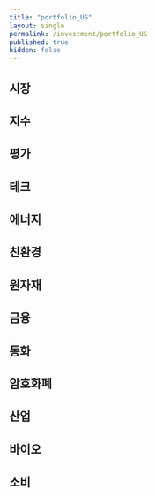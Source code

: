 ```yaml
---
title: "portfolio_US"
layout: single
permalink: /investment/portfolio_US
published: true
hidden: false
---
```


<head>
  <base target="_blank">
</head>

## 시장

<script type="text/javascript" src="https://s3.tradingview.com/external-embedding/embed-widget-market-quotes.js" async>
{
  "width": "600",
  "height": "600",
  "symbolsGroups": [
	{
	  "symbols": [
		{"name": "AMEX:VT",   "displayName": "VT   | 전세계"        },
		{"name": "AMEX:EDC",  "displayName": "EDC  | 신흥   | +3X" },
		{"name": "AMEX:EDZ",  "displayName": "EDZ  | 신흥   | -3X" },
		{"name": "AMEX:INDL", "displayName": "INDL | 인도   | +3X" },
		{"name": "AMEX:RUSL", "displayName": "RUSL | 러시아  | +2X" },
		{"name": "AMEX:YINN", "displayName": "YINN | 중국   | +3X" },
		{"name": "AMEX:YANG", "displayName": "YANG | 중국   | -3X" },
		{"name": "AMEX:KORU", "displayName": "KORU | 한국   | +3X" },
		{"name": "AMEX:MEXX", "displayName": "MEXX | 멕시코  | +3X" },
		{"name": "AMEX:UBR",  "displayName": "UBR  | 브라질  | +2X" },
		{"name": "AMEX:BZQ",  "displayName": "BZQ  | 브라질  | -2X" },
		{"name": "AMEX:EURL", "displayName": "EURL | 유럽   | +3X" },
		{"name": "AMEX:EFO",  "displayName": "EFO  | EAFE  | +2X" },
		{"name": "AMEX:EFU",  "displayName": "EFU  | EAFE  | -2X" }
	  ]
	}
  ],
  "showSymbolLogo": false,
  "colorTheme": "dark",
  "isTransparent": false,
  "locale": "en"
}
</script>

## 지수

<script type="text/javascript" src="https://s3.tradingview.com/external-embedding/embed-widget-market-quotes.js" async>
{
  "width": "600",
  "height": "500",
  "symbolsGroups": [
	{
	  "symbols": [
		{"name": "AMEX:UDOW",     "displayName": "UDOW | 다우존스  | +3X" },
		{"name": "AMEX:SDOW",     "displayName": "SDOW | 다우존스  | -3X" },
		{"name": "NASDAQ:TQQQ",   "displayName": "TQQQ | 나스닥    | +3X" },
		{"name": "NASDAQ:SQQQ",   "displayName": "SQQQ | 나스닥    | -3X" },
		{"name": "AMEX:UPRO",     "displayName": "UPRO | S&P500  | +3X" },
		{"name": "AMEX:SPXU",     "displayName": "SPXU | S&P500  | -3X" },
		{"name": "AMEX:URTY",     "displayName": "URTY | 러셀2000 | +3X" },
		{"name": "AMEX:SRTY",     "displayName": "SRTY | 러셀2000 | -3X" },
		{"name": "AMEX:TNA",      "displayName": "TNA  | 소형     | +3X" },
		{"name": "AMEX:TZA",      "displayName": "TZA  | 소형     | -3X" },
		{"name": "AMEX:SVXY",     "displayName": "SVXY | VIX     | -X"  },
		{"name": "AMEX:UVXY",     "displayName": "UVXY | VIX     | +X"  }
	  ]
	}
  ],
  "showSymbolLogo": false,
  "colorTheme": "dark",
  "isTransparent": false,
  "locale": "en"
}
</script>

## 평가

<script type="text/javascript" src="https://s3.tradingview.com/external-embedding/embed-widget-market-quotes.js" async>
{
  "width": "600",
  "height": "500",
  "symbolsGroups": [
	{
	  "symbols": [
		{"name": "AMEX:HIBL",   "displayName": "HIBL | S&P500 하이 베타 | +3X"         },
		{"name": "AMEX:HIBS",   "displayName": "HIBS | S&P500 하이 베타 | -3X"         },
		{"name": "AMEX:ARKK",   "displayName": "ARKK | 혁신            | +X"          },
		{"name": "NASDAQ:SARK", "displayName": "SARK | 혁신            | -X"          },
		{"name": "AMEX:IWF",    "displayName": "IWF  | 성장            | 대형"         },
		{"name": "AMEX:USMV",   "displayName": "USMV | 성장            | 저변동"        },
		{"name": "AMEX:AVUS",   "displayName": "AVUS | 가치            | 종합"         },
		{"name": "AMEX:VTV",    "displayName": "VTV  | 가치            | 대형"         },
		{"name": "AMEX:SWAN",   "displayName": "SWAN | 방어            | 채권+옵션"     },
		{"name": "AMEX:DMRL",   "displayName": "DMRL | 방어            | 주식+채권+현금" },
		{"name": "AMEX:NTSX",   "displayName": "NTSX | 방어            | 주식+채권"     }
	  ]
	}
  ],
  "showSymbolLogo": false,
  "colorTheme": "dark",
  "isTransparent": false,
  "locale": "en"
}
</script>

## 테크

<script type="text/javascript" src="https://s3.tradingview.com/external-embedding/embed-widget-market-quotes.js" async>
{
  "width": "600",
  "height": "500",
  "symbolsGroups": [
	{
	  "symbols": [
		{"name": "AMEX:TECL",     "displayName": "TECL | 테크   | +3X"    },
		{"name": "AMEX:TECS",     "displayName": "TECS | 테크   | -3X"    },
		{"name": "AMEX:FNGU",     "displayName": "FNGU | FANG  | +3X"    },
		{"name": "AMEX:FNGD",     "displayName": "FNGD | FANG  | -3X"    },
		{"name": "AMEX:SOXL",     "displayName": "SOXL | 반도체  | +3X"   },
		{"name": "AMEX:SOXS",     "displayName": "SOXS | 반도체  | -3X"   },
		{"name": "AMEX:UBOT",     "displayName": "UBOT | 로봇/AI"         },
		{"name": "AMEX:XLC",      "displayName": "XLC  | 통신"            },
		{"name": "AMEX:KARS",     "displayName": "KARS | 미래차 | 종합"    },
		{"name": "NASDAQ:DRIV",   "displayName": "DRIV | 미래차 | 자율주행" },
		{"name": "AMEX:METV",     "displayName": "METV | 메타버스"         }
	  ]
	}
  ],
  "showSymbolLogo": false,
  "colorTheme": "dark",
  "isTransparent": false,
  "locale": "en"
}
</script>

## 에너지

<script type="text/javascript" src="https://s3.tradingview.com/external-embedding/embed-widget-market-quotes.js" async>
{
  "width": "600",
  "height": "550",
  "symbolsGroups": [
	{
	  "symbols": [
		{"name": "AMEX:GUSH",   "displayName": "GUSH | 석유/가스 | +2X" },
		{"name": "AMEX:DRIP",   "displayName": "DRIP | 석유/가스 | -2X" },
		{"name": "AMEX:UCO",    "displayName": "UCO  | 석유     | +2X" },
		{"name": "AMEX:SCO",    "displayName": "SCO  | 석유     | -2X" },
		{"name": "AMEX:NRGU",   "displayName": "NRGU | 석유 업체 | +3X" },
		{"name": "AMEX:NRGD",   "displayName": "NRGD | 석유 업체 | -3X" },
		{"name": "AMEX:BOIL",   "displayName": "BOIL | 가스     | +2X" },
		{"name": "AMEX:KOLD",   "displayName": "KOLD | 가스     | -2X" },
		{"name": "AMEX:ERX",    "displayName": "ERX  | 에너지    | +2X" },
		{"name": "AMEX:ERY",    "displayName": "ERY  | 에너지    | -2X" },
		{"name": "AMEX:PXE",    "displayName": "PXE  | 에너지 생산"      },
		{"name": "AMEX:UPW",    "displayName": "UPW  | 유틸리티  | +2X" },
		{"name": "AMEX:SDP",    "displayName": "SDP  | 유틸리티  | -2X" }
	  ]
	}
  ],
  "showSymbolLogo": false,
  "colorTheme": "dark",
  "isTransparent": false,
  "locale": "en"
}
</script>

## 친환경

<script type="text/javascript" src="https://s3.tradingview.com/external-embedding/embed-widget-market-quotes.js" async>
{
  "width": "600",
  "height": "450",
  "symbolsGroups": [
	{
	  "symbols": [
		{"name": "NASDAQ:ICLN",     "displayName": "ICLN | 종합   | 세계"   },
		{"name": "NASDAQ:QCLN",     "displayName": "QCLN | 종합   | 미국"   },
		{"name": "AMEX:TAN",        "displayName": "TAN  | 에너지 | 태양"   },
		{"name": "AMEX:FAN",        "displayName": "FAN  | 에너지 | 풍력"   },
		{"name": "NASDAQ:PHO",      "displayName": "PHO  | 에너지 | 수자원" },
		{"name": "NASDAQ:HYDR",     "displayName": "HYDR | 에너지 | 수소"   },
		{"name": "AMEX:CRBN",       "displayName": "CRBN | 탄소   | 저탄소" },
		{"name": "AMEX:KRBN",       "displayName": "KRBN | 탄소   | 배출권" },
		{"name": "AMEX:LIT",        "displayName": "LIT  | 배터리 | 리튬"   },
		{"name": "NASDAQ:GRID",     "displayName": "GRID | 배터리 | 그리드" }
	  ]
	}
  ],
  "showSymbolLogo": false,
  "colorTheme": "dark",
  "isTransparent": false,
  "locale": "en"
}
</script>

## 원자재

<script type="text/javascript" src="https://s3.tradingview.com/external-embedding/embed-widget-market-quotes.js" async>
{
  "width": "600",
  "height": "500",
  "symbolsGroups": [
	{
	  "symbols": [
		{"name": "AMEX:UGL",     "displayName": "UGL  | 금   | +2X" },
		{"name": "AMEX:GLL",     "displayName": "GLL  | 금   | -2X" },
		{"name": "AMEX:NUGT",    "displayName": "NUGT | 금광 | +2X" },
		{"name": "AMEX:DUST",    "displayName": "DUST | 금광 | -2X" },
		{"name": "AMEX:AGQ",     "displayName": "AGQ  | 은   | +2X" },
		{"name": "AMEX:ZSL",     "displayName": "ZSL  | 은   | -2X" },
		{"name": "AMEX:JJT",     "displayName": "JJT  | 주석"       },
		{"name": "AMEX:LD",      "displayName": "LD   | 납"         },
		{"name": "AMEX:URNM",    "displayName": "URNM | 우라늄"      },
		{"name": "AMEX:REMX",    "displayName": "REMX | 희토류"      },
		{"name": "AMEX:JO",      "displayName": "JO   | 커피"       }
	  ]
	}
  ],
  "showSymbolLogo": false,
  "colorTheme": "dark",
  "isTransparent": false,
  "locale": "en"
}
</script>

## 금융

<script type="text/javascript" src="https://s3.tradingview.com/external-embedding/embed-widget-market-quotes.js" async>
{
  "width": "600",
  "height": "350",
  "symbolsGroups": [
	{
	  "symbols": [
		{"name": "AMEX:FAS",        "displayName": "FAS  | 금융    | +3X" },
		{"name": "AMEX:FAX",        "displayName": "FAX  | 금융    | -3X" },
		{"name": "AMEX:BNKU",       "displayName": "BNKU | 대형은행 | +3X" },
		{"name": "AMEX:BNKD",       "displayName": "BNKD | 대형은행 | -3X" },
		{"name": "AMEX:DPST",       "displayName": "DPST | 지역은행 | +3X" },
		{"name": "AMEX:IPO",        "displayName": "IPO  | IPO"          },
		{"name": "NASDAQ:FINX",     "displayName": "FINX | 핀테크"         },
		{"name": "AMEX:ARKF",       "displayName": "ARKF | 핀테크"         }
	  ]
	}
  ],
  "showSymbolLogo": false,
  "colorTheme": "dark",
  "isTransparent": false,
  "locale": "en"
}
</script>

## 통화

<script type="text/javascript" src="https://s3.tradingview.com/external-embedding/embed-widget-market-quotes.js" async>
{
  "width": "600",
  "height": "500",
  "symbolsGroups": [
	{
	  "symbols": [
		{"name": "AMEX:TMF",     "displayName": "TMF | 채권(20y) | +3X"   },
		{"name": "AMEX:TMV",     "displayName": "TMV | 채권(20y) | -3X"   },
		{"name": "AMEX:TYD",     "displayName": "TYD | 채권(10y) | +3X"   },
		{"name": "AMEX:TYO",     "displayName": "TYO | 채권(10y) | -3X"   },
		{"name": "AMEX:DBV",     "displayName": "DBV | 외환      | G10"   },
		{"name": "AMEX:FXE",     "displayName": "FXE | 외환      | 유로"   },
		{"name": "AMEX:FXC",     "displayName": "FXC | 외환      | 캐나다" },
		{"name": "AMEX:FXB",     "displayName": "FXB | 외환      | 영국"   },
		{"name": "AMEX:FXF",     "displayName": "FXF | 외환      | 스위스" },
		{"name": "AMEX:FXA",     "displayName": "FXA | 외환      | 호주"   },
		{"name": "AMEX:FXY",     "displayName": "FXY | 외환      | 일본"   }
	  ]
	}
  ],
  "showSymbolLogo": false,
  "colorTheme": "dark",
  "isTransparent": false,
  "locale": "en"
}
</script>

## 암호화폐

<script type="text/javascript" src="https://s3.tradingview.com/external-embedding/embed-widget-market-quotes.js" async>
{
  "width": "600",
  "height": "300",
  "symbolsGroups": [
	{
	  "symbols": [
		{"name": "AMEX:BITO",     "displayName": "BITO | 비트코인"     },
		{"name": "AMEX:BITQ",     "displayName": "BITQ | 암호화폐 기업" },
		{"name": "AMEX:BLOK",     "displayName": "BLOK | 블록체인 기업" },
		{"name": "NASDAQ:BLCN",   "displayName": "BLCN | 블록체인 기업" },
		{"name": "NASDAQ:LEGR",   "displayName": "LEGR | 블록체인 기업" },
		{"name": "NASDAQ:BKCH",   "displayName": "BKCH | 블록체인 기업" }
	  ]
	}
  ],
  "showSymbolLogo": false,
  "colorTheme": "dark",
  "isTransparent": false,
  "locale": "en"
}
</script>

## 산업

<script type="text/javascript" src="https://s3.tradingview.com/external-embedding/embed-widget-market-quotes.js" async>
{
  "width": "600",
  "height": "450",
  "symbolsGroups": [
	{
	  "symbols": [
		{"name": "AMEX:ARKX",     "displayName": "ARKX | 항공/우주"       },
		{"name": "AMEX:JETS",     "displayName": "JETS | 항공/세계"       },
		{"name": "AMEX:DFEN",     "displayName": "DFEN | 항공/국방 | +3X" },
		{"name": "AMEX:DUSL",     "displayName": "DUSL | 산업     | +3X" },
		{"name": "AMEX:PAVE",     "displayName": "PAVE | 인프라"          },
		{"name": "AMEX:NAIL",     "displayName": "NAIL | 건축     | +3X" },
		{"name": "AMEX:DRN",      "displayName": "DRN  | 부동산    | +3X" },
		{"name": "AMEX:DRV",      "displayName": "DRV  | 부동산    | -3X" },
		{"name": "AMEX:TPOR",     "displayName": "TPOR | 운송     | +3X" },
		{"name": "AMEX:BDRY",     "displayName": "BDRY | 벌크 화물"       }
	  ]
	}
  ],
  "showSymbolLogo": false,
  "colorTheme": "dark",
  "isTransparent": false,
  "locale": "en"
}
</script>

## 바이오

<script type="text/javascript" src="https://s3.tradingview.com/external-embedding/embed-widget-market-quotes.js" async>
{
  "width": "600",
  "height": "250",
  "symbolsGroups": [
	{
	  "symbols": [
		{"name": "AMEX:LABU",     "displayName": "LABU | 바이오   | +3X" },
		{"name": "AMEX:LABD",     "displayName": "LABD | 바이오   | -3X" },
		{"name": "AMEX:PILL",     "displayName": "PILL | 제약    | +3X" },
		{"name": "AMEX:CURE",     "displayName": "CURE | 헬스케어 | +3X" },
		{"name": "AMEX:ARKG",     "displayName": "ARKG | 유전공학"       }
	  ]
	}
  ],
  "showSymbolLogo": false,
  "colorTheme": "dark",
  "isTransparent": false,
  "locale": "en"
}
</script>


## 소비

<script type="text/javascript" src="https://s3.tradingview.com/external-embedding/embed-widget-market-quotes.js" async>
{
  "width": "600",
  "height": "350",
  "symbolsGroups": [
	{
	  "symbols": [
		{"name": "AMEX:RETL",     "displayName": "RETL | 생필품    | +3X" },
		{"name": "AMEX:XLP",      "displayName": "XLP  | 필수소비재"       },
		{"name": "AMEX:WANT",     "displayName": "WANT | 자유소비재 | +3X" },
		{"name": "AMEX:LUXE",     "displayName": "LUXE | 명품"            },
		{"name": "AMEX:IYC",      "displayName": "IYC  | 소비자 서비스"     },
		{"name": "AMEX:UGE",      "displayName": "UGE  | 소비재 | +2X"    },
		{"name": "AMEX:SZK",      "displayName": "SZK  | 소비재 | -2X"    },
		{"name": "NASDAQ:ESPO",   "displayName": "ESPO | 게임"            }
	  ]
	}
  ],
  "showSymbolLogo": false,
  "colorTheme": "dark",
  "isTransparent": false,
  "locale": "en"
}
</script>
